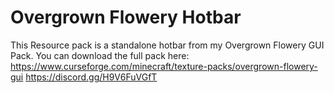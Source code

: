 # Overgrown Flowery Hotbar
This Resource pack is a standalone hotbar from my Overgrown Flowery GUI Pack. You can download the full pack here: https://www.curseforge.com/minecraft/texture-packs/overgrown-flowery-gui
https://discord.gg/H9V6FuVGfT